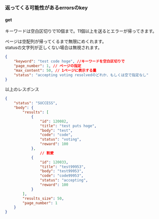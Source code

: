 ### 返ってくる可能性があるerrorsのkey

#### get
キーワードは空白区切りで10個まで。11個以上を送るとエラーが帰ってきます。

ページは空配列が帰ってくるまで無限にめくれます。  
statusの文字列が正しくない場合は無視されます。  
```json
{
    "keyword": "test code hoge", //キーワードを空白区切りで
    "page_number": 1, // ページの指定
    "max_content": 50, // 1ページに表示する量
    "status": "accepting voting resolvedのどれか、もしくは空で指定なし"
}
```

以上のレスポンス

```json
{
    "status": "SUCCESS",
    "body": {
        "results": [
            {
                "id": 120082,
                "title": "test puts hoge",
                "body": "test",
                "code": "code",
                "status": "voting",
                "reward": 100
            },
                // 割愛
            {
                "id": 120033,
                "title": "test99953",
                "body": "test99953",
                "code": "code99953",
                "status": "accepting",
                "reward": 100
            }
        ],
        "results_size": 50,
        "page_number": 1
    }
}
```